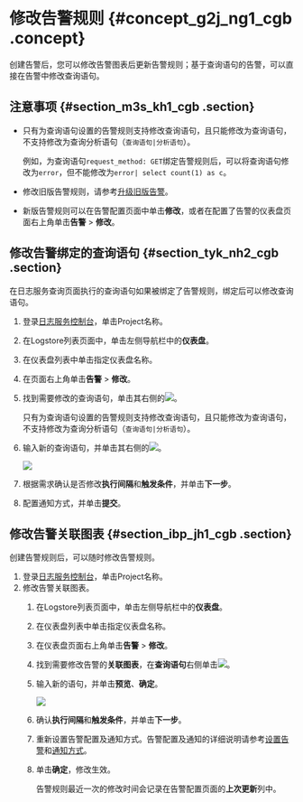 # 修改告警规则 {#concept_g2j_ng1_cgb .concept}

创建告警后，您可以修改告警图表后更新告警规则；基于查询语句的告警，可以直接在告警中修改查询语句。

## 注意事项 {#section_m3s_kh1_cgb .section}

-   只有为查询语句设置的告警规则支持修改查询语句，且只能修改为查询语句，不支持修改为查询分析语句（`查询语句|分析语句`）。

    例如，为查询语句`request_method: GET`绑定告警规则后，可以将查询语句修改为`error`，但不能修改为`error| select count(1) as c`。

-   修改旧版告警规则，请参考[升级旧版告警](intl.zh-CN/用户指南/告警/修改与查看告警/升级旧版告警.md)。

-   新版告警规则可以在告警配置页面中单击**修改**，或者在配置了告警的仪表盘页面右上角单击**告警** \> **修改**。


## 修改告警绑定的查询语句 {#section_tyk_nh2_cgb .section}

在日志服务查询页面执行的查询语句如果被绑定了告警规则，绑定后可以修改查询语句。

1.  登录[日志服务控制台](https://sls.console.aliyun.com)，单击Project名称。
2.  在Logstore列表页面中，单击左侧导航栏中的**仪表盘**。
3.  在仪表盘列表中单击指定仪表盘名称。
4.  在页面右上角单击**告警** \> **修改**。
5.  找到需要修改的查询语句，单击其右侧的![](http://static-aliyun-doc.oss-cn-hangzhou.aliyuncs.com/assets/img/79764/155297954734111_zh-CN.png)。

    只有为查询语句设置的告警规则支持修改查询语句，且只能修改为查询语句，不支持修改为查询分析语句（`查询语句|分析语句`）。

6.  输入新的查询语句，并单击其右侧的![](http://static-aliyun-doc.oss-cn-hangzhou.aliyuncs.com/assets/img/79764/155297954734112_zh-CN.png)。

    ![](http://static-aliyun-doc.oss-cn-hangzhou.aliyuncs.com/assets/img/79764/155297954734113_zh-CN.png)

7.  根据需求确认是否修改**执行间隔**和**触发条件**，并单击**下一步**。
8.  配置通知方式，并单击**提交**。

## 修改告警关联图表 {#section_ibp_jh1_cgb .section}

创建告警规则后，可以随时修改告警规则。

1.  登录[日志服务控制台](https://sls.console.aliyun.com)，单击Project名称。
2.  修改告警关联图表。
    1.  在Logstore列表页面中，单击左侧导航栏中的**仪表盘**。
    2.  在仪表盘列表中单击指定仪表盘名称。
    3.  在仪表盘页面右上角单击**告警** \> **修改**。
    4.  找到需要修改告警的**关联图表**，在**查询语句**右侧单击![](http://static-aliyun-doc.oss-cn-hangzhou.aliyuncs.com/assets/img/79764/155297954734111_zh-CN.png)。
    5.  输入新的语句，并单击**预览**、**确定**。

        ![](http://static-aliyun-doc.oss-cn-hangzhou.aliyuncs.com/assets/img/79764/155297954734116_zh-CN.png)

    6.  确认**执行间隔**和**触发条件**，并单击**下一步**。
    7.  重新设置告警配置及通知方式。告警配置及通知的详细说明请参考[设置告警](intl.zh-CN/用户指南/告警/设置告警任务/设置告警.md)和[通知方式](intl.zh-CN/用户指南/告警/设置告警任务/通知方式.md)。
    8.  单击**确定**，修改生效。

        告警规则最近一次的修改时间会记录在告警配置页面的**上次更新**列中。


